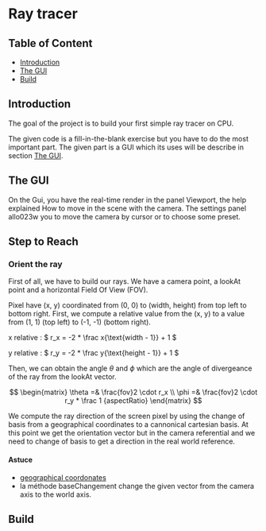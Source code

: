 # Ray tracer

## Table of Content

- [Introduction](#introduction)
- [The GUI](#the-gui)
- [Build](#build)

## Introduction

The goal of the project is to build your first simple ray tracer on CPU.

The given code is a fill-in-the-blank exercise but you have to do the most important part. The given part is a GUI which its uses will be describe in section [The GUI](#the-gui).

## The GUI

On the Gui, you have the real-time render in the panel Viewport, the help explained How to move in the scene with the camera. The settings panel allo023w you to move the camera by cursor or to choose some preset.


## Step to Reach

### Orient the ray

First of all, we have to build our rays. We have a camera point, a lookAt point and a horizontal Field Of View (FOV).

Pixel have (x, y) coordinated from (0, 0) to (width, height) from top left to bottom right. First, we compute a relative value from the (x, y) to a value from (1, 1) (top left) to (-1, -1) (bottom right).

x relative : $
    r_x = -2 * \frac x{\text{width - 1}} + 1
$

y relative : $
    r_y = -2 * \frac y{\text{height - 1}} + 1
$

Then, we can obtain the angle $\theta$ and $\phi$ which are the angle of divergeance of the ray from the lookAt vector.

$$
\begin{matrix}
    \theta =& \frac{fov}2 \cdot r_x \\
    \phi =& \frac{fov}2 \cdot r_y * \frac 1 {aspectRatio}
\end{matrix}
$$

We compute the ray direction of the screen pixel by using the change of basis from a geographical coordinates to a cannonical cartesian basis. At this point we get the orientation vector but in the camera referential and we need to change of basis to get a direction in the real world reference.

#### Astuce

- [geographical coordonates](https://fr.wikipedia.org/wiki/Coordonn%C3%A9es_sph%C3%A9riques#Convention_rayon-longitude-latitude)
- la méthode baseChangement change the given vector from the camera axis to the world axis.

## Build

